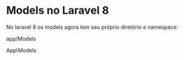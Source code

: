 # Models no Laravel 8

No laravel 8 os models agora tem seu próprio diretório e namespace:

app/Models

App\Models


